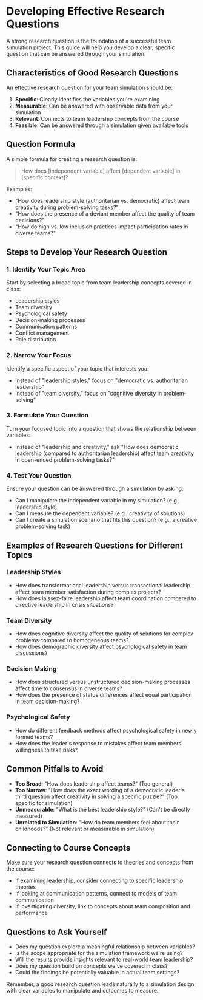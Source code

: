 # Developing Effective Research Questions

A strong research question is the foundation of a successful team simulation project. This guide will help you develop a clear, specific question that can be answered through your simulation.

## Characteristics of Good Research Questions

An effective research question for your team simulation should be:

1. **Specific**: Clearly identifies the variables you're examining
2. **Measurable**: Can be answered with observable data from your simulation
3. **Relevant**: Connects to team leadership concepts from the course
4. **Feasible**: Can be answered through a simulation given available tools

## Question Formula

A simple formula for creating a research question is:

> How does [independent variable] affect [dependent variable] in [specific context]?

Examples:
- "How does leadership style (authoritarian vs. democratic) affect team creativity during problem-solving tasks?"
- "How does the presence of a deviant member affect the quality of team decisions?"
- "How do high vs. low inclusion practices impact participation rates in diverse teams?"

## Steps to Develop Your Research Question

### 1. Identify Your Topic Area

Start by selecting a broad topic from team leadership concepts covered in class:
- Leadership styles
- Team diversity
- Psychological safety
- Decision-making processes
- Communication patterns
- Conflict management
- Role distribution

### 2. Narrow Your Focus

Identify a specific aspect of your topic that interests you:
- Instead of "leadership styles," focus on "democratic vs. authoritarian leadership"
- Instead of "team diversity," focus on "cognitive diversity in problem-solving"

### 3. Formulate Your Question

Turn your focused topic into a question that shows the relationship between variables:
- Instead of "leadership and creativity," ask "How does democratic leadership (compared to authoritarian leadership) affect team creativity in open-ended problem-solving tasks?"

### 4. Test Your Question

Ensure your question can be answered through a simulation by asking:
- Can I manipulate the independent variable in my simulation? (e.g., leadership style)
- Can I measure the dependent variable? (e.g., creativity of solutions)
- Can I create a simulation scenario that fits this question? (e.g., a creative problem-solving task)

## Examples of Research Questions for Different Topics

### Leadership Styles
- How does transformational leadership versus transactional leadership affect team member satisfaction during complex projects?
- How does laissez-faire leadership affect team coordination compared to directive leadership in crisis situations?

### Team Diversity
- How does cognitive diversity affect the quality of solutions for complex problems compared to homogeneous teams?
- How does demographic diversity affect psychological safety in team discussions?

### Decision Making
- How does structured versus unstructured decision-making processes affect time to consensus in diverse teams?
- How does the presence of status differences affect equal participation in team decision-making?

### Psychological Safety
- How do different feedback methods affect psychological safety in newly formed teams?
- How does the leader's response to mistakes affect team members' willingness to take risks?

## Common Pitfalls to Avoid

- **Too Broad**: "How does leadership affect teams?" (Too general)
- **Too Narrow**: "How does the exact wording of a democratic leader's third question affect creativity in solving a specific puzzle?" (Too specific for simulation)
- **Unmeasurable**: "What is the best leadership style?" (Can't be directly measured)
- **Unrelated to Simulation**: "How do team members feel about their childhoods?" (Not relevant or measurable in simulation)

## Connecting to Course Concepts

Make sure your research question connects to theories and concepts from the course:
- If examining leadership, consider connecting to specific leadership theories
- If looking at communication patterns, connect to models of team communication
- If investigating diversity, link to concepts about team composition and performance

## Questions to Ask Yourself

- Does my question explore a meaningful relationship between variables?
- Is the scope appropriate for the simulation framework we're using?
- Will the results provide insights relevant to real-world team leadership?
- Does my question build on concepts we've covered in class?
- Could the findings be potentially valuable in actual team settings?

Remember, a good research question leads naturally to a simulation design, with clear variables to manipulate and outcomes to measure. 